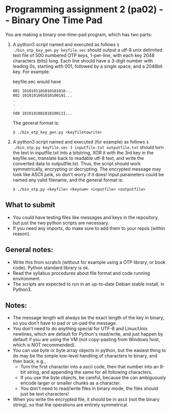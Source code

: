 # Programming assignment 2 (pa02) -- Binary One Time Pad

You are making a binary one-time-pad program, which has two parts:

1. A python3 script named and executed as follows `$ ./bin_otp_key_gen.py keyfile.sec` should output a utf-8 unix delimited text file of 500 numbered OTP keys, 1-per-line, with each key 2048 characters (bits) long. 
Each line should have a 3-digit number with leading 0s, starting with 001, followed by a single space, and a 2048bit key.
For example:

    keyfile.sec would have 

    ```
    001 1010101101010101010...
    002 1010101001010100101...
    .
    .
    .
    500 1010101001010100111...
    ```

    The general format is:

    `$ ./bin_otp_key_gen.py <keyfiletowrite>`

2. A python3 script named and executed (for example) as follows `$ ./bin_otp.py keyfile.sec 3 inputfile.txt outputfile.txt` should turn the text in inputfile.txt into a bitstring, XOR it with the 3rd key in the keyfile.sec, translate back to readable utf-8 text, and write the converted data to outputfile.txt. 
Thus, the script should work symmetrically, encrypting or decrypting.
The encrypted message may look like ASCII junk, so don't worry if it does!
Input parameters could be named any valid filename, and the general format is: 

    `$ ./bin_otp.py <keyfile> <keynum> <inputfile> <outputfile>`

## What to submit
* You could have testing files like messages and keys in the repository, but just the two python scripts are necessary.
* If you need any imports, do make sure to add them to your repos (within reason).

## General notes:
* Write this from scratch (without for example using a OTP library, or book code).
  Python standard library is ok.
* Read the syllabus procedures about file format and code running environment.
* The scripts are expected to run in an up-to-date Debian stable install, in Python3.

## Notes:
* The message length will always be the exact length of the key in binary, so you don't have to pad or un-pad the message. 
* You don't need to do anything special for UTF-8 and Linux/Unix newlines, which are default for Python's read/write, and just happen by default if you are using the VM (not copy-pasting from Windows host, which is NOT recommended). 
* You can use byte or byte array objects in python, but the easiest thing to do may be the simple low-level handling of characters to binary, and then back, e.g.,
    * Turn the first character into a ascii code, then that number into an 8-bit string, and appending the same for all following characters. 
    * If you use the byte objects, be careful, because the can ambiguously encode larger or smaller chunks as a character.
    * You don't need to read/write files in binary mode, the files should just be text characters!
* When you write the encrypted file, it should be in ascii (not the binary string), so that the operations are entirely symmetrical. 

